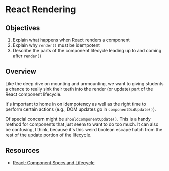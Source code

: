 # React Rendering

## Objectives

1. Explain what happens when React renders a component
2. Explain why `render()` must be idempotent
3. Describe the parts of the component lifecycle leading up to and coming after
   `render()`

## Overview

Like the deep dive on mounting and unmounting, we want to giving students a
chance to really sink their teeth into the render (or update) part of the React
component lifecycle.

It's important to home in on idempotency as well as the right time to perform
certain actions (e.g., DOM updates go in `componentDidUpdate()`).

Of special concern might be `shouldComponentUpdate()`. This is a handy method
for components that just seem to want to do too much. It can also be confusing,
I think, because it's this weird boolean escape hatch from the rest of the
update portion of the lifecycle.

## Resources

- [React: Component Specs and Lifecycle](https://github.com/learn-co-curriculum/react-rendering)
